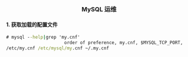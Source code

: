 <h3 align="center"><b>MySQL 运维</b></h3>

#### 1. 获取加载的配置文件
```cmd
# mysql --help|grep 'my.cnf'
                      order of preference, my.cnf, $MYSQL_TCP_PORT,
/etc/my.cnf /etc/mysql/my.cnf ~/.my.cnf
```